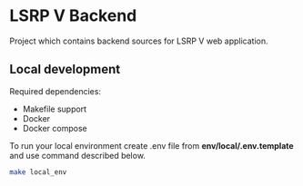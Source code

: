 # LSRP V Backend
Project which contains backend sources for LSRP V web application.

## Local development
Required dependencies:
* Makefile support
* Docker
* Docker compose

To run your local environment create .env file from **env/local/.env.template** and use command described below.

```bash
make local_env
```